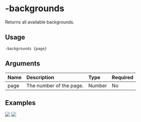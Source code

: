 # -backgrounds
Returns all available backgrounds.

## Usage
```
-backgrounds {page}
```

## Arguments
Name | Description | Type | Required
:-- | :-- | :-- | :--
page | The number of the page. | Number | No

## Examples
![](https://user-images.githubusercontent.com/111157596/234331363-6663a575-c110-42a1-96e9-6450492df32e.png)
![](https://user-images.githubusercontent.com/111157596/234331462-55468451-3dcd-4daa-9bd4-9b229f68b3dc.png)
